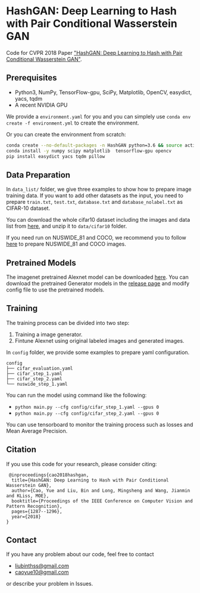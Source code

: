 HashGAN: Deep Learning to Hash with Pair Conditional Wasserstein GAN
=====================================

Code for CVPR 2018 Paper ["HashGAN: Deep Learning to Hash with Pair Conditional Wasserstein GAN"](http://openaccess.thecvf.com/content_cvpr_2018/papers/Cao_HashGAN_Deep_Learning_CVPR_2018_paper.pdf).


## Prerequisites

- Python3, NumPy, TensorFlow-gpu, SciPy, Matplotlib, OpenCV, easydict, yacs, tqdm
- A recent NVIDIA GPU

We provide a `environment.yaml` for you and you can simplely use `conda env create -f environment.yml` to create the environment.

Or you can create the environment from scratch:
```bash
conda create --no-default-packages -n HashGAN python=3.6 && source activate HashGAN
conda install -y numpy scipy matplotlib  tensorflow-gpu opencv
pip install easydict yacs tqdm pillow
```

## Data Preparation
In `data_list/` folder, we give three examples to show how to prepare image training data. If you want to add other datasets as the input, you need to prepare `train.txt`, `test.txt`, `database.txt` and `database_nolabel.txt` as CIFAR-10 dataset.

You can download the whole cifar10 dataset including the images and data list from [here](https://github.com/thulab/DeepHash/releases/download/v0.1/cifar10.zip), and unzip it to `data/cifar10` folder.

If you need run on NUSWIDE_81 and COCO, we recommend you to follow [here](https://github.com/thuml/HashNet/tree/master/pytorch#datasets) to prepare NUSWIDE_81 and COCO images.

## Pretrained Models

The imagenet pretrained Alexnet model can be downloaded [here](https://github.com/thulab/DeepHash/releases/download/v0.1/reference_pretrain.npy.zip).
You can download the pretrained Generator models in the [release page](https://github.com/thuml/HashGAN/releases) and modify config file to use the pretrained models.

## Training

The training process can be divided into two step:
1. Training a image generator.
2. Fintune Alexnet using original labeled images and generated images.

In `config` folder, we provide some examples to prepare yaml configuration.

```
config
├── cifar_evaluation.yaml
├── cifar_step_1.yaml
├── cifar_step_2.yaml
└── nuswide_step_1.yaml
```

You can run the model using command like the following:

- `python main.py --cfg config/cifar_step_1.yaml --gpus 0`
- `python main.py --cfg config/cifar_step_2.yaml --gpus 0`

You can use tensorboard to monitor the training process such as losses and Mean Average Precision.

## Citation
If you use this code for your research, please consider citing:
```
 @inproceedings{cao2018hashgan,
  title={HashGAN: Deep Learning to Hash with Pair Conditional Wasserstein GAN},
  author={Cao, Yue and Liu, Bin and Long, Mingsheng and Wang, Jianmin and KLiss, MOE},
  booktitle={Proceedings of the IEEE Conference on Computer Vision and Pattern Recognition},
  pages={1287--1296},
  year={2018}
}
```

## Contact
If you have any problem about our code, feel free to contact 
- liubinthss@gmail.com
- caoyue10@gmail.com
  
or describe your problem in Issues.
